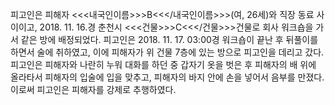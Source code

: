 피고인은 피해자 <<<내국인이름>>>B<<</내국인이름>>>(여, 26세)와 직장 동료 사이이고, 2018. 11. 16.경 춘천시 <<<건물>>>C<<</건물>>>건물로 회사 워크숍을 가서 같은 방에 배정되었다.
피고인은 2018. 11. 17. 03:00경 워크숍이 끝난 후 뒤풀이를 하면서 술에 취하였고, 이에 피해자가 위 건물 7층에 있는 방으로 피고인을 데리고 갔다. 피고인은 피해자와 나란히 누워 대화를 하던 중 갑자기 옷을 벗은 후 피해자의 배 위에 올라타서 피해자의 입술에 입을 맞추고, 피해자의 바지 안에 손을 넣어서 음부를 만졌다.
이로써 피고인은 피해자를 강제로 추행하였다.
